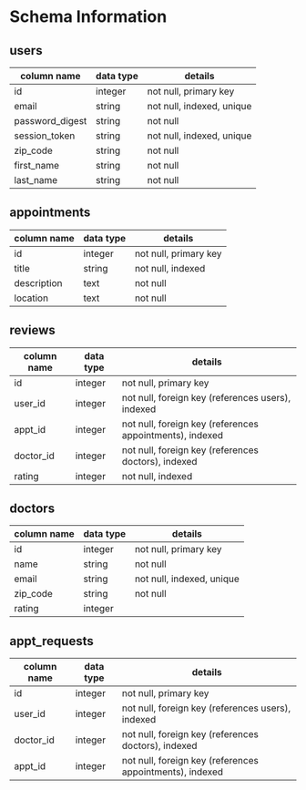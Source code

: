 # Schema Information

## users
column name     | data type | details
----------------|-----------|-----------------------
id              | integer   | not null, primary key
email           | string    | not null, indexed, unique
password_digest | string    | not null
session_token   | string    | not null, indexed, unique
zip_code        | string    | not null
first_name      | string    | not null
last_name       | string    | not null

## appointments
column name | data type | details
------------|-----------|-----------------------
id          | integer   | not null, primary key
title       | string    | not null, indexed
description | text      | not null
location    | text      | not null


## reviews
column name | data type | details
------------|-----------|-----------------------
id          | integer   | not null, primary key
user_id     | integer   | not null, foreign key (references users), indexed
appt_id     | integer   | not null, foreign key (references appointments), indexed
doctor_id   | integer   | not null, foreign key (references doctors), indexed
rating      | integer   | not null, indexed

## doctors
column name | data type | details
------------|-----------|-----------------------
id          | integer   | not null, primary key
name        | string    | not null
email       | string    | not null, indexed, unique
zip_code    | string    | not null
rating      | integer   |

## appt_requests 
column name | data type | details
------------|-----------|-----------------------
id          | integer   | not null, primary key
user_id     | integer   | not null, foreign key (references users), indexed
doctor_id   | integer   | not null, foreign key (references doctors), indexed
appt_id     | integer   | not null, foreign key (references appointments), indexed

